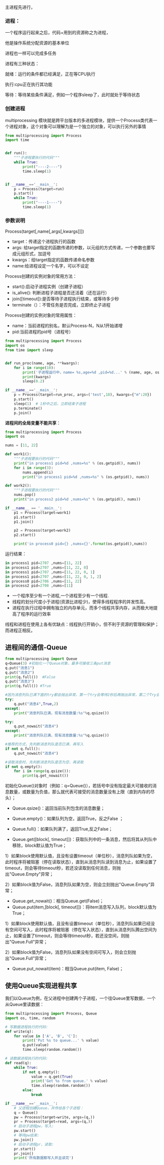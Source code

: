 主进程先进行，

### 进程：

一个程序运行起来之后，代码+用到的资源称之为进程，

他是操作系统分配资源的基本单位

进程也一样可以完成多任务

进程有三种状态：

就绪：运行的条件都已经满足，正在等CPU执行

执行:cpu正在执行其功能

等待：等待某些条件满足，例如一个程序sleep了，此时就处于等待状态

### 创建进程

multiprocessing 模块就是跨平台版本的多进程模块，提供一个Process类代表一个进程对象，这个对象可以理解为是一个独立的对象，可以执行另外的事情

```python
from multiprocessing import Process
import time


def run():
    """子进程要执行的代码"""
    while True:
        print("----2----")
        time.sleep(1)


if __name__=='__main__':
    p = Process(target=run)
    p.start()
    while True:
        print("----1----")
        time.sleep(1)
```

### 参数说明

Process(target[,name[,args[,kwargs]]])

- target：传递这个进程执行的函数
- args: 给target指定的函数传递的参数，以元组的方式传递，一个参数也要写成元组形式，加逗号
- kwargs：给target指定的函数传递命名参数
- name:给进程设定一个名字，可以不设定

Process创建的实例对象的常用方法：

- start():启动子进程实例（创建子进程）
- is_alive(): 判断进程子进程是否还活着（还在运行）
- join([timeout]):是否等待子进程执行结束，或等待多少秒
- terminate（）：不管任务是否完成，立即终止子进程

Process创建的实例对象的常用属性：

- name：当前进程的别名，默认Process-N，N从1开始递增
- pid:当前进程的pid号（进程号）

```python
from multiprocessing import Process
import os
from time import sleep


def run_proc(name, age, **kwargs):
    for i in range(10):
        print('子进程运行中，name= %s,age=%d ,pid=%d...' % (name, age, os.getpid()))
        print(kwargs)
        sleep(0.2)

if __name__=='__main__':
    p = Process(target=run_proc, args=('test',18), kwargs={"m":20})
    p.start()
    sleep(1)  # 1秒中之后，立即结束子进程
    p.terminate()
    p.join()
```

**进程间的全局变量不能共享**：

```python
from multiprocessing import Process
import os

nums = [11, 22]

def work1():
    """子进程要执行的代码"""
    print("in process1 pid=%d ,nums=%s" % (os.getpid(), nums))
    for i in range(3):
        nums.append(i)
        print("in process1 pid=%d ,nums=%s" % (os.getpid(), nums))

def work2():
    """子进程要执行的代码"""
    nums.pop()
    print("in process2 pid=%d ,nums=%s" % (os.getpid(), nums))

if __name__ == '__main__':
    p1 = Process(target=work1)
    p1.start()
    p1.join()

    p2 = Process(target=work2)
    p2.start()

    print('in process0 pid={} ,nums={}'.format(os.getpid(),nums))
```

运行结果：

```python
in process1 pid=2707 ,nums=[11, 22]
in process1 pid=2707 ,nums=[11, 22, 0]
in process1 pid=2707 ,nums=[11, 22, 0, 1]
in process1 pid=2707 ,nums=[11, 22, 0, 1, 2]
in process0 pid=2706 ,nums=[11, 22]
in process2 pid=2708 ,nums=[11]
```

- 一个程序至少有一个进程,一个进程至少有一个线程.
- 线程的划分尺度小于进程(资源比进程少)，使得多线程程序的并发性高。
- 进程在执行过程中拥有独立的内存单元，而多个线程共享内存，从而极大地提高了程序的运行效率

线程和进程在使用上各有优缺点：线程执行开销小，但不利于资源的管理和保护；而进程正相反。

## 进程间的通信-Queue

```python
from multiprocessing import Queue
q=Queue(3) #初始化一个Queue对象，最多可接收三条put消息
q.put("消息1") 
q.put("消息2")
print(q.full())  #False
q.put("消息3")
print(q.full()) #True

#因为消息列队已满下面的try都会抛出异常，第一个try会等待2秒后再抛出异常，第二个Try会立刻抛出异常
try:
    q.put("消息4",True,2)
except:
    print("消息列队已满，现有消息数量:%s"%q.qsize())

try:
    q.put_nowait("消息4")
except:
    print("消息列队已满，现有消息数量:%s"%q.qsize())

#推荐的方式，先判断消息列队是否已满，再写入
if not q.full():
    q.put_nowait("消息4")

#读取消息时，先判断消息列队是否为空，再读取
if not q.empty():
    for i in range(q.qsize()):
        print(q.get_nowait())
```

初始化Queue()对象时（例如：q=Queue()），若括号中没有指定最大可接收的消息数量，或数量为负值，那么就代表可接受的消息数量没有上限（直到内存的尽头）；

- Queue.qsize()：返回当前队列包含的消息数量；

- Queue.empty()：如果队列为空，返回True，反之False ；
- Queue.full()：如果队列满了，返回True,反之False；
- Queue.get([block[, timeout]])：获取队列中的一条消息，然后将其从列队中移除，block默认值为True；

1）如果block使用默认值，且没有设置timeout（单位秒），消息列队如果为空，此时程序将被阻塞（停在读取状态），直到从消息列队读到消息为止，如果设置了timeout，则会等待timeout秒，若还没读取到任何消息，则抛出"Queue.Empty"异常；

2）如果block值为False，消息列队如果为空，则会立刻抛出"Queue.Empty"异常；

- Queue.get_nowait()：相当Queue.get(False)；
- Queue.put(item,[block[, timeout]])：将item消息写入队列，block默认值为True；

1）如果block使用默认值，且没有设置timeout（单位秒），消息列队如果已经没有空间可写入，此时程序将被阻塞（停在写入状态），直到从消息列队腾出空间为止，如果设置了timeout，则会等待timeout秒，若还没空间，则抛出"Queue.Full"异常；

2）如果block值为False，消息列队如果没有空间可写入，则会立刻抛出"Queue.Full"异常；

- Queue.put_nowait(item)：相当Queue.put(item, False)；

## 使用Queue实现进程共享

我们以Queue为例，在父进程中创建两个子进程，一个往Queue里写数据，一个从Queue里读数据：

```python
from multiprocessing import Process, Queue
import os, time, random

# 写数据进程执行的代码:
def write(q):
    for value in ['A', 'B', 'C']:
        print('Put %s to queue...' % value)
        q.put(value)
        time.sleep(random.random())

# 读数据进程执行的代码:
def read(q):
    while True:
        if not q.empty():
            value = q.get(True)
            print('Get %s from queue.' % value)
            time.sleep(random.random())
        else:
            break

if __name__=='__main__':
    # 父进程创建Queue，并传给各个子进程：
    q = Queue()
    pw = Process(target=write, args=(q,))
    pr = Process(target=read, args=(q,))
    # 启动子进程pw，写入:
    pw.start()    
    # 等待pw结束:
    pw.join()
    # 启动子进程pr，读取:
    pr.start()
    pr.join()
    print('所有数据都写入并且读完')
```

